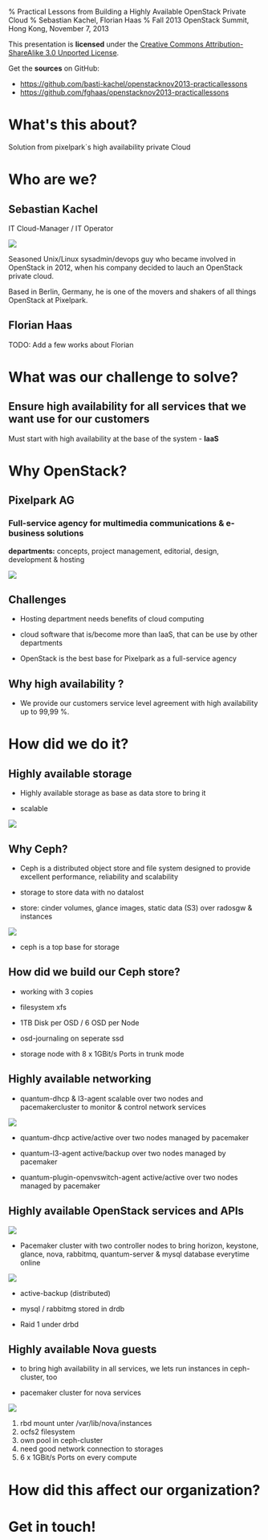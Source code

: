 % Practical Lessons from Building a Highly Available OpenStack Private Cloud
% Sebastian Kachel, Florian Haas
% Fall 2013 OpenStack Summit, Hong Kong, November 7, 2013

This presentation is **licensed** under the
[Creative Commons Attribution-ShareAlike 3.0 Unported License](http://creativecommons.org/licenses/by-sa/3.0/).

Get the **sources** on GitHub:

* <https://github.com/basti-kachel/openstacknov2013-practicallessons>
* <https://github.com/fghaas/openstacknov2013-practicallessons>

# What's this about?

Solution from pixelpark`s high availability private Cloud 

# Who are we?

## Sebastian Kachel 
	
IT Cloud-Manager / IT Operator

![](img/logo-pixelpark.png)

Seasoned Unix/Linux sysadmin/devops guy who became involved in
OpenStack in 2012, when his company decided to lauch an OpenStack
private cloud. 

Based in Berlin, Germany, he is one of the movers and shakers of all
things OpenStack at Pixelpark.

	
## Florian Haas

TODO: Add a few works about Florian

# What was our challenge to solve?

## Ensure high availability for all services that we want use for our customers

Must start with high availability at the base of the system - **IaaS**

# Why OpenStack?

## Pixelpark AG 
	
### Full-service agency for multimedia communications & e-business solutions
	
**departments:** concepts, project management, editorial, design,
  development & hosting

![](img/pp-standorte.png)

## Challenges

* Hosting department needs benefits of cloud computing
  
* cloud software that is/become more than IaaS, that can be use by
  other departments

* OpenStack is the best base for Pixelpark as a full-service agency

## Why high availability ?

* We provide our customers service level agreement with high
  availability up to 99,99 %.

# How did we do it?

## Highly available storage

* Highly available storage as base as data store to bring it 

* scalable 

![](img/logo-ceph.png)

## Why Ceph?

* Ceph is a distributed object store and file system designed to provide excellent  performance, reliability and scalability

* storage to store data with no datalost

* store: cinder volumes, glance images, static data (S3) over radosgw & instances
 
![](img/ha-storage.png)

* ceph is a top base for storage

## How did we build our Ceph store?

* working with 3 copies

* filesystem xfs

* 1TB Disk per OSD / 6 OSD per Node
 
* osd-journaling on seperate ssd
 
* storage node with 8 x 1GBit/s Ports in trunk mode

## Highly available networking

* quantum-dhcp & l3-agent scalable over two nodes and pacemakercluster
  to monitor & control network services
  
![](img/ha-network.png)
  
* quantum-dhcp active/active over two nodes managed by pacemaker

* quantum-l3-agent active/backup over two nodes managed by pacemaker

* quantum-plugin-openvswitch-agent active/active over two nodes managed by pacemaker


## Highly available OpenStack services and APIs

![](img/logo-pacemaker.svg)

* Pacemaker cluster with two controller nodes to bring horizon,
  keystone, glance, nova, rabbitmq, quantum-server & mysql database
  everytime online
  
![](img/ha-storage.png)

* active-backup (distributed)

* mysql / rabbitmg stored in drdb 

* Raid 1 under drbd


## Highly available Nova guests

* to bring high availability in all services, we lets run instances in
  ceph-cluster, too
  
* pacemaker cluster for nova services 

![](img/ha-compute.png)

1. rbd mount unter /var/lib/nova/instances
2. ocfs2 filesystem 
3. own pool in ceph-cluster 
4. need good network connection to storages
5. 6 x 1GBit/s Ports on every compute

# How did this affect our organization?



# Get in touch!
